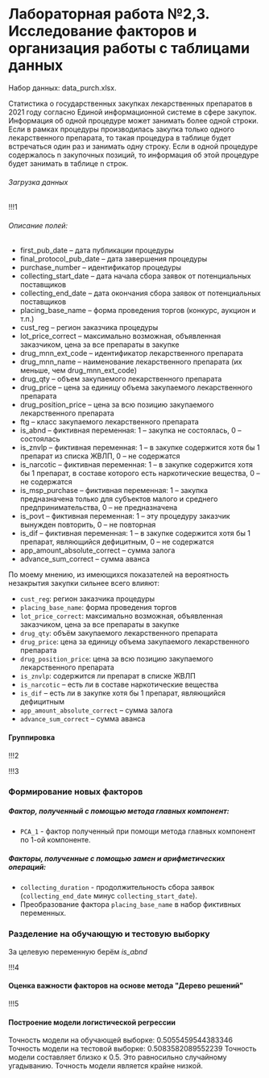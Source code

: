 # Лабораторная работа №2,3. Исследование факторов и организация работы с таблицами данных

Набор данных: data_purch.xlsx.

Статистика о государственных закупках лекарственных препаратов в 2021 году согласно Единой информационной системе в сфере закупок.
Информация  об  одной  процедуре  может  занимать  более  одной  строки.  
Если    в    рамках    процедуры    производилась    закупка    только    одного лекарственного препарата, 
то такая процедура в таблице будет встречаться один раз и занимать одну строку. 
Если в одной процедуре содержалось n закупочных  позиций,  то  информация  об  этой  процедуре  будет  занимать  в таблице n строк.

###### Загрузка данных

!!!1

######  Описание полей:

* first_pub_date – дата публикации процедуры
* final_protocol_pub_date – дата завершения процедуры
* purchase_number – идентификатор процедуры
* collecting_start_date – дата начала сбора заявок от потенциальных поставщиков
* collecting_end_date – дата окончания сбора заявок от потенциальных поставщиков
* placing_base_name – форма проведения торгов (конкурс, аукцион и т.п.)
* cust_reg – регион заказчика процедуры
* lot_price_correct – максимально возможная, объявленная заказчиком, цена за все препараты в закупке
* drug_mnn_ext_code – идентификатор лекарственного препарата
* drug_mnn_name – наименование лекарственного препарата (их меньше, чем drug_mnn_ext_code)
* drug_qty – объем закупаемого лекарственного препарата
* drug_price – цена за единицу объема закупаемого лекарственного препарата
* drug_position_price – цена за всю позицию закупаемого лекарственного препарата
* ftg – класс закупаемого лекарственного препарата
* is_abnd – фиктивная переменная: 1 – закупка не состоялась, 0 – состоялась
* is_znvlp – фиктивная переменная: 1 – в закупке содержится хотя бы 1 препарат из списка ЖВЛП, 0 – не содержатся
* is_narcotic – фиктивная переменная: 1 – в закупке содержится хотя бы 1 препарат, в составе которого есть наркотические вещества, 0 – не содержатся
* is_msp_purchase – фиктивная переменная: 1 – закупка предназначена только для субъектов малого и среднего предпринимательства, 0 – не предназначена
* is_povt – фиктивная переменная: 1 – эту процедуру заказчик вынужден повторить, 0 – не повторная
* is_dif – фиктивная переменная: 1 – в закупке содержится хотя бы 1 препарат, являющийся дефицитным, 0 – не содержатся
* app_amount_absolute_correct – сумма залога
* advance_sum_correct – сумма аванса

По моему мнению, из имеющихся показателей на вероятность незакрытия закупки сильнее всего влияют:
- `cust_reg`: регион заказчика процедуры
- `placing_base_name`: форма проведения торгов
- `lot_price_correct`: максимально возможная, объявленная заказчиком, цена за все препараты в закупке
- `drug_qty`: объём закупаемого лекарственного препарата
- `drug_price`: цена за единицу объема закупаемого лекарственного препарата
- `drug_position_price`: цена за всю позицию закупаемого лекарственного препарата
- `is_znvlp`: содержится ли препарат в списке ЖВЛП
- `is_narcotic` – есть ли в составе наркотические вещества
- `is_dif` – есть ли в закупке хотя бы 1 препарат, являющийся дефицитным
- `app_amount_absolute_correct` – сумма залога
- `advance_sum_correct` – сумма аванса

#### Группировка

!!!2

!!!3

### Формирование новых факторов

##### Фактор, полученный с помощью метода главных компонент:
- `PCA_1` - фактор полученный при помощи метода главных компонент по 1-ой компоненте.

##### Факторы, полученные с помощью замен и арифметических операций:
- `collecting_duration` - продолжительность сбора заявок (`collecting_end_date` минус `collecting_start_date`).
- Преобразование фактора `placing_base_name` в набор фиктивных переменных.

### Разделение на обучающую и тестовую выборку

За целевую переменную берём *is_abnd*

!!!4

#### Оценка важности факторов на основе метода "Дерево решений" 

!!!5

#### Построение модели логистической регрессии

Точность модели на обучающей выборке: 0.5055459544383346
Точность модели на тестовой выборке: 0.5083582089552239
Точность модели составляет близко к 0.5. Это равносильно случайному угадыванию. Точность модели является крайне низкой.
 
 
 





